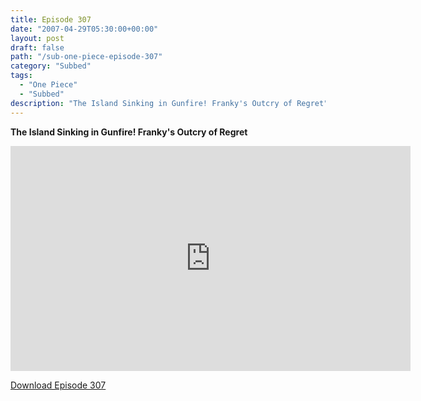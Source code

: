 ```yaml
---
title: Episode 307
date: "2007-04-29T05:30:00+00:00"
layout: post
draft: false
path: "/sub-one-piece-episode-307"
category: "Subbed"
tags:
  - "One Piece"
  - "Subbed"
description: "The Island Sinking in Gunfire! Franky's Outcry of Regret"
---
```


**The Island Sinking in Gunfire! Franky's Outcry of Regret**

<iframe width="640" height="360" src="https://www.rapidvideo.com/e/FXQHZIPNS8" frameborder="0" marginwidth=0 marginheight=0 scrolling=no allowfullscreen></iframe>

<a href="http://ouo.io/qs/eCodkFEQ?s=https://rapidvid.to/d/https://www.rapidvideo.com/e/FXQHZIPNS8">Download Episode 307</a>
